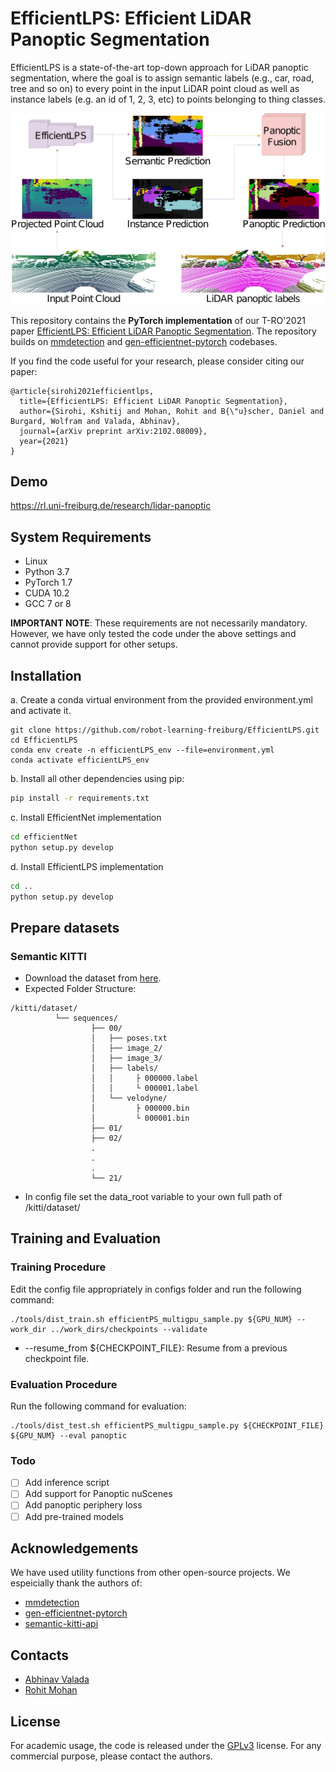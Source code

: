 # EfficientLPS: Efficient LiDAR Panoptic Segmentation
EfficientLPS is a state-of-the-art top-down approach for LiDAR panoptic segmentation, where the goal is to assign semantic labels (e.g., car, road, tree and so on) to every point in the input LiDAR point cloud as well as instance labels (e.g. an id of 1, 2, 3, etc) to points belonging to thing classes.

![Illustration of EfficientLPS](/images/intro.png)

This repository contains the **PyTorch implementation** of our T-RO'2021 paper [EfficientLPS: Efficient LiDAR Panoptic Segmentation](https://arxiv.org/abs/2102.08009). The repository builds on [mmdetection](https://github.com/open-mmlab/mmdetection) and [gen-efficientnet-pytorch](https://github.com/rwightman/gen-efficientnet-pytorch) codebases.

If you find the code useful for your research, please consider citing our paper:
```
@article{sirohi2021efficientlps,
  title={EfficientLPS: Efficient LiDAR Panoptic Segmentation},
  author={Sirohi, Kshitij and Mohan, Rohit and B{\"u}scher, Daniel and Burgard, Wolfram and Valada, Abhinav},
  journal={arXiv preprint arXiv:2102.08009},
  year={2021}
}
```
## Demo
https://rl.uni-freiburg.de/research/lidar-panoptic

## System Requirements
* Linux 
* Python 3.7
* PyTorch 1.7
* CUDA 10.2
* GCC 7 or 8

**IMPORTANT NOTE**: These requirements are not necessarily mandatory. However, we have only tested the code under the above settings and cannot provide support for other setups.

## Installation
a. Create a conda virtual environment from the provided environment.yml and activate it.
```shell
git clone https://github.com/robot-learning-freiburg/EfficientLPS.git
cd EfficientLPS
conda env create -n efficientLPS_env --file=environment.yml
conda activate efficientLPS_env
```
b. Install all other dependencies using pip:
```bash
pip install -r requirements.txt
```
c. Install EfficientNet implementation
```bash
cd efficientNet
python setup.py develop
```
d. Install EfficientLPS implementation
```bash
cd ..
python setup.py develop
```
## Prepare datasets
### Semantic KITTI
- Download the dataset from [here](http://semantic-kitti.org/).
- Expected Folder Structure:
```
/kitti/dataset/
          └── sequences/
                  ├── 00/
                  │   ├── poses.txt
                  │   ├── image_2/
                  │   ├── image_3/
                  │   ├── labels/
                  │   │     ├ 000000.label
                  │   │     └ 000001.label
                  │   └── velodyne/
                  │         ├ 000000.bin
                  │         └ 000001.bin
                  ├── 01/
                  ├── 02/
                  .
                  .
                  .
                  └── 21/
```
- In config file set the data_root variable to your own full path of /kitti/dataset/

## Training and Evaluation
### Training Procedure
Edit the config file appropriately in configs folder and run the following command:
```
./tools/dist_train.sh efficientPS_multigpu_sample.py ${GPU_NUM} --work_dir ../work_dirs/checkpoints --validate 
```
* --resume_from ${CHECKPOINT_FILE}: Resume from a previous checkpoint file.
### Evaluation Procedure
Run the following command for evaluation:
```
./tools/dist_test.sh efficientPS_multigpu_sample.py ${CHECKPOINT_FILE} ${GPU_NUM} --eval panoptic
```

### Todo

- [ ] Add inference script  
- [ ] Add support for Panoptic nuScenes  
- [ ] Add panoptic periphery loss
- [ ] Add pre-trained models

## Acknowledgements
We have used utility functions from other open-source projects. We espeicially thank the authors of:
- [mmdetection](https://github.com/open-mmlab/mmdetection)
- [gen-efficientnet-pytorch](https://github.com/rwightman/gen-efficientnet-pytorch)
- [semantic-kitti-api](https://github.com/PRBonn/semantic-kitti-api)

## Contacts
* [Abhinav Valada](https://rl.uni-freiburg.de/people/valada)
* [Rohit Mohan](https://github.com/mohan1914)

## License
For academic usage, the code is released under the [GPLv3](https://www.gnu.org/licenses/gpl-3.0.en.html) license. For any commercial purpose, please contact the authors.
